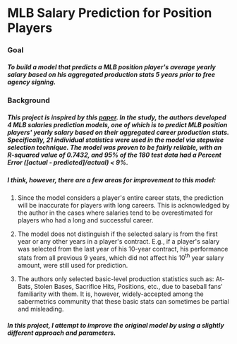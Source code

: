 # __MLB Salary Prediction for Position Players__

### __Goal__

##### To build a model that predicts a MLB position player's average yearly salary based on his aggregated production stats 5 years prior to free agency signing.

### __Background__

##### This project is inspired by this [paper](http://article.sapub.org/10.5923.j.sports.20150502.02.html). In the study, the authors developed 4 MLB salaries prediction models, one of which is to predict MLB position players' yearly salary based on their aggregated career production stats. Specifically, 21 individual statistics were used in the model via stepwise selection technique. The model was proven to be fairly reliable, with an R-squared value of 0.7432, and 95% of the 180 test data had a Percent Error ([actual - predicted]/actual) < 9%.

##### I think, however, there are a few areas for improvement to this model:

1. Since the model considers a player's entire career stats, the prediction will be inaccurate for players with long careers. This is acknowledged by the author in the cases where salaries tend to be overestimated for players who had a long and successful career.

2. The model does not distinguish if the selected salary  is from the first year or any other years in a player's contract. E.g., if a player's salary was selected from the last year of his 10-year contract, his performance stats from all previous 9 years, which did not affect his 10<sup>th</sup> year salary amount, were still used for prediction.

3. The authors only selected basic-level production statistics such as: At-Bats, Stolen Bases, Sacrifice Hits, Positions, etc., due to baseball fans' familiarity with them. It is, however, widely-accepted among the sabermetrics community that these basic stats can sometimes be partial and misleading.

##### In this project, I attempt to improve the original model by using a slightly different approach and parameters.
